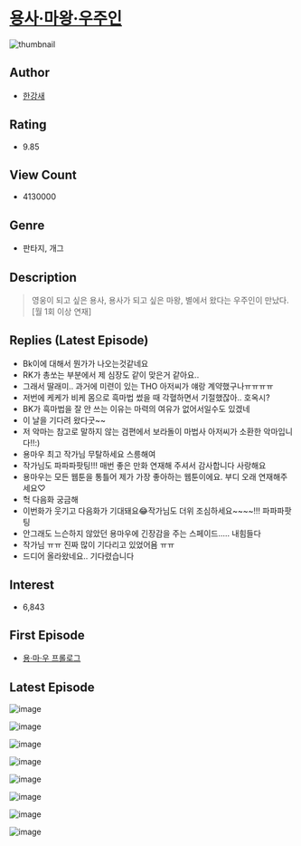 # [용사·마왕·우주인](https://comic.naver.com/bestChallenge/list?titleId=525722)
![thumbnail](https://image-comic.pstatic.net/user_contents_data/challenge_comic/2023/03/02/244972/upload_7234241377232709217_480x623.jpeg)

## Author
- [한강새](https://comic.naver.com/artistTitle?id=244972)

## Rating
- 9.85

## View Count
- 4130000

## Genre
- 판타지, 개그

## Description
> 영웅이 되고 싶은 용사, 용사가 되고 싶은 마왕, 별에서 왔다는 우주인이 만났다. [월 1회 이상 연재]

## Replies (Latest Episode)
- Bk이에 대해서 뭔가가 나오는것같네요
- RK가 총쏘는 부분에서 제 심장도 같이 맞은거 같아요..
- 그래서 딸래미.. 과거에 미련이 있는 THO 아저씨가 얘랑 계약했구나ㅠㅠㅠㅠ
- 저번에 케케가 비케 몸으로 흑마법 썼을 때 각혈하면서 기절했잖아.. 호옥시?
- BK가 흑마법을 잘 안 쓰는 이유는 마력의 여유가 없어서일수도 있겠네
- 이 날을 기다려 왔다굿~~
- 저 악마는 참고로 말하지 않는 검편에서 보라돌이 마법사 아저씨가 소환한 악마입니다!!:)
- 용마우 최고 작가님 무탈하세요 스릉해여
- 작가님도 파파파팟팅!!! 매번 좋은 만화 연재해 주셔서 감사합니다 사랑해요
- 용마우는 모든 웹툰을 통틀어 제가 가장 좋아하는 웹툰이에요. 부디 오래 연재해주세요♡
- 헉 다음화 궁금해
- 이번화가 웃기고 다음화가 기대돼요😂작가님도 더위 조심하세요~~~~!!! 파파파팟팅
- 안그래도 느슨하지 않았던 용마우에 긴장감을 주는 스페이드..... 내힘들다
- 작가님 ㅠㅠ 진짜 많이 기다리고 있었어욤 ㅠㅠ
- 드디어 올라왔네요.. 기다렸습니다

## Interest
- 6,843

## First Episode
- [용·마·우 프롤로그](https://comic.naver.com/bestChallenge/detail?titleId=525722&no=4)

## Latest Episode
![image](https://image-comic.pstatic.net/user_contents_data/challenge_comic/2023/05/16/244972/upload_3918525547486012209.jpeg)

![image](https://image-comic.pstatic.net/user_contents_data/challenge_comic/2023/05/16/244972/upload_3546084850630026850.jpeg)

![image](https://image-comic.pstatic.net/user_contents_data/challenge_comic/2023/05/16/244972/upload_3979038264399586612.jpeg)

![image](https://image-comic.pstatic.net/user_contents_data/challenge_comic/2023/05/16/244972/upload_3762532506322298466.jpeg)

![image](https://image-comic.pstatic.net/user_contents_data/challenge_comic/2023/05/16/244972/upload_7076111801833108277.jpeg)

![image](https://image-comic.pstatic.net/user_contents_data/challenge_comic/2023/05/16/244972/upload_7293640289534818614.jpeg)

![image](https://image-comic.pstatic.net/user_contents_data/challenge_comic/2023/05/16/244972/upload_3919367768245678130.jpeg)

![image](https://image-comic.pstatic.net/user_contents_data/challenge_comic/2023/05/16/244972/upload_3978422727621174322.jpeg)
